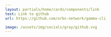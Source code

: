 ```yaml
---
layout: partials/home/cards/components/link
text: Link to github
url: https://github.com/orbs-network/gamma-cli

image: /assets/img/socials/gray/github.svg
---
```

